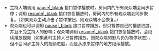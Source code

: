 <div class="mk-hint">

- 主持人端调用 [pause\|_blank](@pause) 接口暂停播放时，房间内的所有观众端会同步暂停；调用 [resume\|_blank](@resume) 接口恢复播放时，房间内的所有观众端会同步恢复。（如果观众主动点击了暂停按钮，则观众端不会恢复。）
- 观众端也可以调用 [pause\|_blank](@pause) 接口暂停播放，但只暂停自己的播放进度，并且不受主持人的影响；观众端调用 [resume\|_blank](@resume) 接口恢复播放时，会继续播放视频（如果此时主持人已暂停播放，则观众端的影片仍为暂停状态），但不会同步主持人的视频进度，而是从原来暂停的地方继续播放。

</div>
